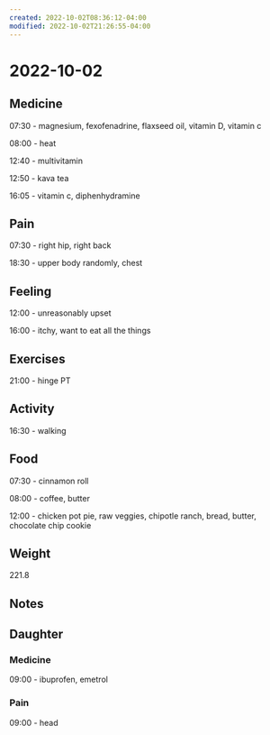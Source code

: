 ```yaml
---
created: 2022-10-02T08:36:12-04:00
modified: 2022-10-02T21:26:55-04:00
---
```


# 2022-10-02

## Medicine

07:30 - magnesium, fexofenadrine, flaxseed oil, vitamin D, vitamin c

08:00 - heat

12:40 - multivitamin

12:50 - kava tea

16:05 - vitamin c, diphenhydramine 

## Pain

07:30 - right hip, right back 

18:30 - upper body randomly, chest 

## Feeling

12:00 - unreasonably upset

16:00 - itchy, want to eat all the things

## Exercises

21:00 - hinge PT

## Activity

16:30 - walking


## Food

07:30 - cinnamon roll

08:00 - coffee, butter 

12:00 - chicken pot pie, raw veggies, chipotle ranch, bread, butter, chocolate chip cookie 

## Weight

221.8

## Notes


## Daughter


### Medicine

09:00 - ibuprofen, emetrol

### Pain

09:00 - head
